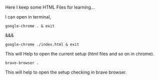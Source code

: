 Here I keep some HTML Files for learning...

I can open in terminal, 

```
google-chrome . & exit
```
&&& 
```
google-chrome ./index.html & exit
```
This will Help to open the current setup (html files and so on in chrome).

```
brave-browser .
```
This will help to open the setup checking in brave browser.

